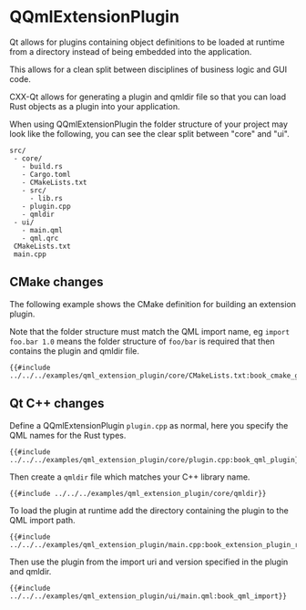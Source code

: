<!--
SPDX-FileCopyrightText: 2022 Klarälvdalens Datakonsult AB, a KDAB Group company <info@kdab.com>
SPDX-FileContributor: Andrew Hayzen <andrew.hayzen@kdab.com>

SPDX-License-Identifier: MIT OR Apache-2.0
-->

# QQmlExtensionPlugin

Qt allows for plugins containing object definitions to be loaded at runtime from a directory instead of being embedded into the application.

This allows for a clean split between disciplines of business logic and GUI code.

CXX-Qt allows for generating a plugin and qmldir file so that you can load Rust objects as a plugin into your application.

When using QQmlExtensionPlugin the folder structure of your project may look like the following, you can see the clear split between "core" and "ui".

```ignore
src/
 - core/
   - build.rs
   - Cargo.toml
   - CMakeLists.txt
   - src/
     - lib.rs
   - plugin.cpp
   - qmldir
 - ui/
   - main.qml
   - qml.qrc
 CMakeLists.txt
 main.cpp
```

## CMake changes

The following example shows the CMake definition for building an extension plugin.

Note that the folder structure must match the QML import name, eg `import foo.bar 1.0` means the folder structure of `foo/bar` is required that then contains the plugin and qmldir file.

```cmake,ignore
{{#include ../../../examples/qml_extension_plugin/core/CMakeLists.txt:book_cmake_generation}}
```

## Qt C++ changes

Define a QQmlExtensionPlugin `plugin.cpp` as normal, here you specify the QML names for the Rust types.

```cpp,ignore
{{#include ../../../examples/qml_extension_plugin/core/plugin.cpp:book_qml_plugin}}
```

Then create a `qmldir` file which matches your C++ library name.

```txt,ignore
{{#include ../../../examples/qml_extension_plugin/core/qmldir}}
```

To load the plugin at runtime add the directory containing the plugin to the QML import path.

```cpp,ignore
{{#include ../../../examples/qml_extension_plugin/main.cpp:book_extension_plugin_register}}
```

Then use the plugin from the import uri and version specified in the plugin and qmldir.

```qml,ignore
{{#include ../../../examples/qml_extension_plugin/ui/main.qml:book_qml_import}}
```
